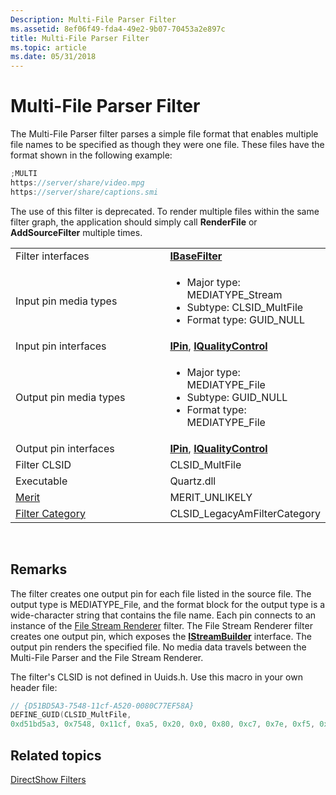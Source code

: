 ```yaml
---
Description: Multi-File Parser Filter
ms.assetid: 8ef06f49-fda4-49e2-9b07-70453a2e897c
title: Multi-File Parser Filter
ms.topic: article
ms.date: 05/31/2018
---
```


# Multi-File Parser Filter

The Multi-File Parser filter parses a simple file format that enables multiple file names to be specified as though they were one file. These files have the format shown in the following example:


```C++
;MULTI
https://server/share/video.mpg
https://server/share/captions.smi
```



The use of this filter is deprecated. To render multiple files within the same filter graph, the application should simply call **RenderFile** or **AddSourceFilter** multiple times.



<table>
<colgroup>
<col style="width: 50%" />
<col style="width: 50%" />
</colgroup>
<tbody>
<tr class="odd">
<td>Filter interfaces</td>
<td><a href="/windows/desktop/api/Strmif/nn-strmif-ibasefilter"><strong>IBaseFilter</strong></a></td>
</tr>
<tr class="even">
<td>Input pin media types</td>
<td><ul>
<li>Major type: MEDIATYPE_Stream</li>
<li>Subtype: CLSID_MultFile</li>
<li>Format type: GUID_NULL</li>
</ul></td>
</tr>
<tr class="odd">
<td>Input pin interfaces</td>
<td><a href="/windows/desktop/api/Strmif/nn-strmif-ipin"><strong>IPin</strong></a>, <a href="/windows/desktop/api/Strmif/nn-strmif-iqualitycontrol"><strong>IQualityControl</strong></a></td>
</tr>
<tr class="even">
<td>Output pin media types</td>
<td><ul>
<li>Major type: MEDIATYPE_File</li>
<li>Subtype: GUID_NULL</li>
<li>Format type: MEDIATYPE_File</li>
</ul></td>
</tr>
<tr class="odd">
<td>Output pin interfaces</td>
<td><a href="/windows/desktop/api/Strmif/nn-strmif-ipin"><strong>IPin</strong></a>, <a href="/windows/desktop/api/Strmif/nn-strmif-iqualitycontrol"><strong>IQualityControl</strong></a></td>
</tr>
<tr class="even">
<td>Filter CLSID</td>
<td>CLSID_MultFile</td>
</tr>
<tr class="odd">
<td>Executable</td>
<td>Quartz.dll</td>
</tr>
<tr class="even">
<td><a href="merit">Merit</a></td>
<td>MERIT_UNLIKELY</td>
</tr>
<tr class="odd">
<td><a href="filter-categories">Filter Category</a></td>
<td>CLSID_LegacyAmFilterCategory</td>
</tr>
</tbody>
</table>



 

## Remarks

The filter creates one output pin for each file listed in the source file. The output type is MEDIATYPE\_File, and the format block for the output type is a wide-character string that contains the file name. Each pin connects to an instance of the [File Stream Renderer](file-stream-renderer-filter.md) filter. The File Stream Renderer filter creates one output pin, which exposes the [**IStreamBuilder**](/windows/desktop/api/Strmif/nn-strmif-istreambuilder) interface. The output pin renders the specified file. No media data travels between the Multi-File Parser and the File Stream Renderer.

The filter's CLSID is not defined in Uuids.h. Use this macro in your own header file:


```C++
// {D51BD5A3-7548-11cf-A520-0080C77EF58A}
DEFINE_GUID(CLSID_MultFile,
0xd51bd5a3, 0x7548, 0x11cf, 0xa5, 0x20, 0x0, 0x80, 0xc7, 0x7e, 0xf5, 0x8a);
```



## Related topics

<dl> <dt>

[DirectShow Filters](directshow-filters.md)
</dt> </dl>

 

 



